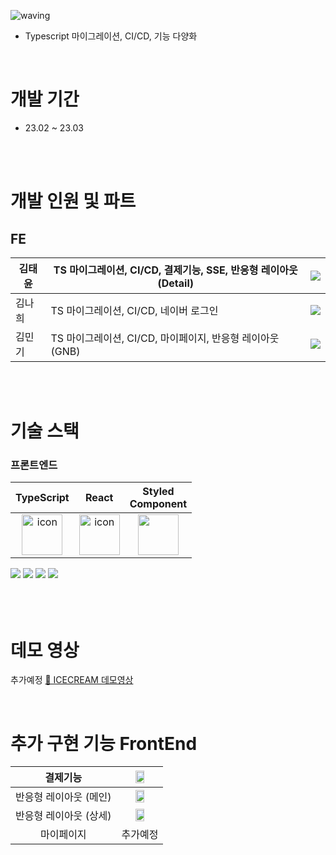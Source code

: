 ![waving](https://capsule-render.vercel.app/api?type=waving&height=200&fontAlignY=40&text=🍦ICECREAM&color=gradient)

- Typescript 마이그레이션, CI/CD, 기능 다양화

</br>

# 개발 기간

- 23.02 ~ 23.03
</br>

</br>

# 개발 인원 및 파트
## FE
| 김태윤 | TS 마이그레이션, CI/CD, 결제기능, SSE, 반응형 레이아웃(Detail)  | <a href="https://github.com/Taeyooooon"><img src="https://img.shields.io/badge/GitHub-181717?style=flat&logo=GitHub&logoColor=white"/></a> |
| --- | --- | --- |
| 김나희 | TS 마이그레이션, CI/CD, 네이버 로그인 | <a href="https://github.com/imfineimgood"><img src="https://img.shields.io/badge/GitHub-181717?style=flat&logo=GitHub&logoColor=white"/></a> |
| 김민기 | TS 마이그레이션, CI/CD, 마이페이지, 반응형 레이아웃(GNB) |  <a href="https://github.com/minki3"><img src="https://img.shields.io/badge/GitHub-181717?style=flat&logo=GitHub&logoColor=white"/></a> |

</br>
</br>

# 기술 스택

### 프론트엔드

|TypeScript|React|Styled</br>Component|
| :--: | :--: | :--: | 
| <img src="https://techstack-generator.vercel.app/ts-icon.svg" alt="icon" width="65" height="65" /> | <img src="https://techstack-generator.vercel.app/react-icon.svg" alt="icon" width="65" height="65" /> | <img src="https://styled-components.com/logo.png" width="65" height="65" /></div> |
<div>
  <img src="https://img.shields.io/badge/Redux_Tooklit-764ABC?style=flat&logo=Redux&logoColor=white"/>
  <img src="https://img.shields.io/badge/AWS_S3-232F3E?style=flat&logo=Amazon AWS&logoColor=white"/>
  <img src="https://img.shields.io/badge/AWS_CloudFront-232F3E?style=flat&logo=Amazon AWS&logoColor=white"/>
  <img src="https://img.shields.io/badge/GitHub_Actions-181717?style=flat&logo=GitHub&logoColor=white"/>
</div>

</br>


</br>


</br>

# 데모 영상

추가예정 
<a href="/">🔗 ICECREAM 데모영상 </a>

</br>

# 추가 구현 기능  FrontEnd

| 결제기능 | <img width="50%" src="https://user-images.githubusercontent.com/83495141/225834321-a87e29e6-8a6a-4736-8890-89e11e83bc33.gif"> |
| :--: | :--: |
| 반응형 레이아웃 (메인) | <img width="50%" src="https://user-images.githubusercontent.com/83495141/225834328-173fa9a1-cede-499d-953a-8bacb375e922.gif"> |
| 반응형 레이아웃 (상세) | <img width="50%" src="https://user-images.githubusercontent.com/83495141/225834313-379671ca-b0fd-4918-949c-776d117a6906.gif"> |
| 마이페이지 | 추가예정 |



</br>

</br>
